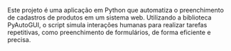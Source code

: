 Este projeto é uma aplicação em Python que automatiza o preenchimento de cadastros de produtos em um sistema web. Utilizando a biblioteca PyAutoGUI, o script simula interações humanas para realizar tarefas repetitivas, como preenchimento de formulários, de forma eficiente e precisa.
